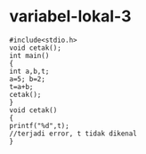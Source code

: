 # variabel-lokal-3

    #include<stdio.h>
    void cetak();
    int main()
    {
    int a,b,t;
    a=5; b=2;
    t=a+b;
    cetak();
    }
    void cetak()
    {
    printf("%d",t);
    //terjadi error, t tidak dikenal
    }
